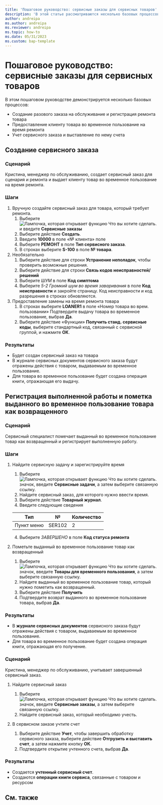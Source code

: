 ```yaml
---
title: 'Пошаговое руководство: сервисные заказы для сервисных товаров'
description: 'В этой статье рассматриваются несколько базовых процессов, в которых фигурируют сервисные заказы и товары.'
author: andreipa
ms.author: andreipa
ms.reviewer: andreipa
ms.topic: how-to
ms.date: 05/31/2023
ms.custom: bap-template
---
```


# <a name="walkthrough-of-service-orders-for-service-items"></a>Пошаговое руководство: сервисные заказы для сервисных товаров

В этом пошаговом руководстве демонстрируется несколько базовых процессов:

- Создание разового заказа на обслуживание и регистрация ремонта товара
- Предоставление клиенту товара во временное пользование на время ремонта
- Учет сервисного заказа и выставление по нему счета
    
## <a name="creating-a-service-order"></a>Создание сервисного заказа

### <a name="scenario"></a>Сценарий

Кристина, менеджер по обслуживанию, создает сервисный заказ для сценария и ремонта и выдает клиенту товар во временное пользование на время ремонта.

### <a name="steps"></a>Шаги

1. Вручную создайте сервисный заказ для товара, который требует ремонта.
   1. Выберите ![Лампочка, которая открывает функцию Что вы хотите сделать.](../../media/ui-search/search_small.png "Что вы хотите сделать") и введите **Сервисные заказы**
   2. Выберите действие **Создать**.
   3. Введите **10000** в поле «№ клиента» поле
   4. Выберите **РЕМОНТ** в поле **Тип сервисного заказа**.
   5. В строках выберите **S-100** в поле **№ товара**.
2. Необязательно
   1. Выберите действие для строки **Устранение неполадок**, чтобы проверить возможные решения.
   2. Выберите действие для строки **Связь кодов неисправностей/решений**
   3. Выберите *ШУМ* в поле **Код симптома**
   4. Выберите *5-2 Громкий шум во время заваривания* в поле **Код неисправности** и закройте страницу. Код неисправности и код разрешения в строках обновляются.
3. Предоставление замены на время ремонта товара
   1. В строках выберите **LOANER1** в поле «Номер товара во врем. пользовании» Подтвердите выдачу товара во временное пользование, выбрав **Да**. 
   2. Выберите действие «Функции» **Получить станд. сервисные коды**, выберите стандартный код, связанный с сервисной группой, и нажмите **ОК**.
   
### <a name="results"></a>Результаты

- Будет создан сервисный заказ на товара
- В журнале сервисных документов сервисного заказа будут отражены действия с товаром, выдаваемым во временное пользование.
- Для товара во временное пользование будет создана операция книги, отражающая его выдачу.
   

## <a name="register-performed-work-mark-loaner-as-returned"></a>Регистрация выполненной работы и пометка выданного во временное пользование товара как возвращенного

### <a name="scenario-1"></a>Сценарий

Сервисный специалист помечает выданный во временное пользование товар как возвращенный и регистрирует выполненную работу.

### <a name="steps-1"></a>Шаги

1. Найдите сервисную задачу и зарегистрируйте время 
   1. Выберите ![Лампочка, которая открывает функцию Что вы хотите сделать.](../../media/ui-search/search_small.png "Что вы хотите сделать") значок, введите **Сервисные задачи**, а затем выберите связанную ссылку.
   2. Найдите сервисный заказ, для которого нужно ввести время.
   3. Выберите действие **Товарный журнал**.
   4. Введите следующие сведения

    |Тип|№|Количество|
    |----|---|--------|  
    |Пункт меню|SER102|2|

   4. Выберите *ЗАВЕРШЕНО* в поле **Код статуса ремонта**
    
2. Пометьте выданный во временное пользование товар как возвращенный
   1. Выберите ![Лампочка, которая открывает функцию Что вы хотите сделать.](../../media/ui-search/search_small.png "Что вы хотите сделать") значок, введите **Товары для временного пользования**, а затем выберите связанную ссылку.
   2. Найдите выданный во временное пользование товар, который нужно пометить как возвращенный.
   3. Выберите действие **Получить** 
   4. Подтвердите возврат выданного во временное пользование товара, выбрав **Да**.
      
### <a name="results-1"></a>Результаты

- В **журнале сервисных документов** сервисного заказа будут отражены действия с товаром, выдаваемым во временное пользование.
- Для товара во временное пользование будет создана операция книги, отражающая его получение.


### <a name="scenario-2"></a>Сценарий

Кристина, менеджер по обслуживанию, учитывает завершенный сервисный заказ.

1. Найдите сервисный заказ 
   1. Выберите ![Лампочка, которая открывает функцию Что вы хотите сделать.](../../media/ui-search/search_small.png "Что вы хотите сделать") значок, введите **Сервисные заказы**, а затем выберите связанную ссылку.
   2. Найдите сервисный заказ, который необходимо учесть.

2. В сервисном заказе учтите счет
   1. Выберите действие **Учет**, чтобы завершить обработку сервисного заказа, выберите действие **Отгрузить и выставить счет**, а затем нажмите кнопку **ОК**.
   2. Подтвердите открытие учтенного счета, выбрав **Да**. 
### <a name="results-2"></a>Результаты

- Создается **учтенный сервисный счет**.
- Создаются **операции книги сервиса**, связанные с товаром и ресурсом

## <a name="see-also"></a>См. также
